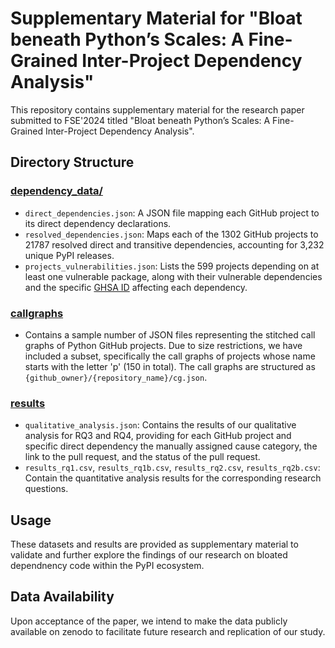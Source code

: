 # Supplementary Material for "Bloat beneath Python’s Scales: A Fine-Grained Inter-Project Dependency Analysis"

This repository contains supplementary material for the research paper submitted to FSE'2024 titled "Bloat beneath Python’s Scales: A Fine-Grained Inter-Project Dependency Analysis".

## Directory Structure

### [dependency_data/](./dependency_data/)
- `direct_dependencies.json`: A JSON file mapping each GitHub project to its direct dependency declarations.
- `resolved_dependencies.json`: Maps each of the 1302 GitHub projects to 21787 resolved direct and transitive dependencies, accounting for 3,232 unique PyPI releases.
- `projects_vulnerabilities.json`: Lists the 599 projects depending on at least one vulnerable package, along with their vulnerable dependencies and the specific [GHSA ID](https://github.com/github/advisory-database#ghsa-ids) affecting each dependency.


### [callgraphs](./callgraphs)
- Contains a sample number of JSON files representing the stitched call graphs of Python GitHub projects.
Due to size restrictions,
we have included a subset,
specifically the call graphs of projects whose name starts with the letter 'p'
(150 in total).
The call graphs are structured as `{github_owner}/{repository_name}/cg.json`.

### [results](./results/)
- `qualitative_analysis.json`: Contains the results of our qualitative analysis for RQ3 and RQ4, providing for each GitHub project and specific direct dependency the manually assigned cause category, the link to the pull request, and the status of the pull request.
- `results_rq1.csv`, `results_rq1b.csv`, `results_rq2.csv`, `results_rq2b.csv`:  Contain the quantitative analysis results for the corresponding research questions.

## Usage

These datasets and results are provided as supplementary material to validate and further explore the findings of our research on bloated dependnency code within the PyPI ecosystem.

## Data Availability

Upon acceptance of the paper,
we intend to make the data publicly available on zenodo
to facilitate future research and replication of our study.